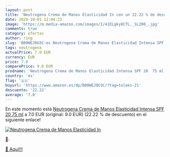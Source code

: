 ```yaml
---
layout: post
title: 'Neutrogena Crema de Manos Elasticidad In con un 22.22 % de descuento'
date: 2020-10-01 12:04:23
image: 'https://m.media-amazon.com/images/I/41ELgky8CfL._SL200_.jpg'
comments: true
category: ofertas
author: ring
slug: 'B00WEJ0U3C-es Neutrogena Crema de Manos Elasticidad Intensa SPF 20 75 ml'
tags: neutrogena
actualPrice: 7.0 EUR
currency: EUR
price: 7.0
comparePrice: 9.0 EUR
prodname: 'Neutrogena Crema de Manos Elasticidad Intensa SPF 20  75 ml'
country: 'es'
flag: '🇪🇸'
buyurl: 'https://www.amazon.es/dp/B00WEJ0U3C/?tag=tolees-21'
descuento: '22.22'
average: '7.0'
---
```


En este momento está [Neutrogena Crema de Manos Elasticidad Intensa SPF 20  75 ml](https://www.amazon.es/dp/B00WEJ0U3C/?tag=tolees-21) a 7.0 EUR (original: 9.0 EUR) (22.22 %  de descuento) en el siguiente enlace!

[![Neutrogena Crema de Manos Elasticidad In](https://m.media-amazon.com/images/I/41ELgky8CfL._SL200_.jpg)](https://www.amazon.es/dp/B00WEJ0U3C/?tag=tolees-21)

🔎:


[🛒 Aquí!!!](https://www.amazon.es/dp/B00WEJ0U3C/?tag=tolees-21)
